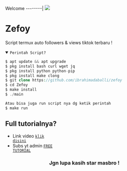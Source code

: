 Welcome
--------|
![](https://media.tenor.com/iVCiM9W7cvYAAAAd/welcome.gif)

# Zefoy
Script termux auto followers & views tiktok terbaru !

<details open><summary><code>Perintah Script?</code></summary>

```php
$ apt update && apt upgrade
$ pkg install bash curl wget jq
$ pkg install python python-pip
$ pkg install make clong
$ git clone https://github.com/ibrahimadaballi/zefoy
$ cd Zefoy
$ make install
$ ./main

Atau bisa juga run script nya dg ketik perintah
$ make run
```
</details>

## Full tutorialnya?
- Link video <code><a href="https://youtu.be/f7YGNXF4SLU?si=p5t23quuq06_9XAG">klik disini</a></code>
- Subs yt admin <code><a href="https://youtube.com/@FreeTutorialOfficial?si=9hamt4Px2gXzPY9x">FREE TUTORIAL</a></code>
<div align="center">

### Jgn lupa kasih star masbro !
</div>

